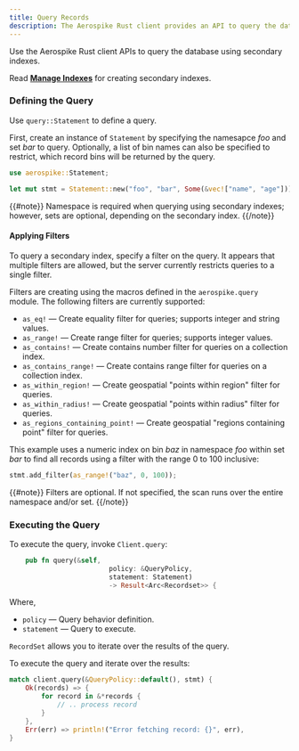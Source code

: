 ```yaml
---
title: Query Records
description: The Aerospike Rust client provides an API to query the database using secondary indexes.
---
```


Use the Aerospike Rust client APIs to query the database using secondary
indexes.

Read **[Manage Indexes](/docs/client/rust/usage/query/sindex.html)** for
creating secondary indexes.

### Defining the Query

Use `query::Statement` to define a query.

First, create an instance of `Statement` by specifying the namesapce _foo_ and
set _bar_ to query. Optionally, a list of bin names can also be specified to
restrict, which record bins will be returned by the query.

```rust
use aerospike::Statement;

let mut stmt = Statement::new("foo", "bar", Some(&vec!["name", "age"]));
```

{{#note}}
Namespace is required when querying using secondary indexes; however, sets are
optional, depending on the secondary index.
{{/note}}

#### Applying Filters

To query a secondary index, specify a filter on the query.  It appears that
multiple filters are allowed, but the server currently restricts queries to a
single filter.

Filters are creating using the macros defined in the `aerospike.query` module.
The following filters are currently supported:

- `as_eq!` &mdash; Create equality filter for queries; supports integer and
  string values.
- `as_range!` &mdash; Create range filter for queries; supports integer values.
- `as_contains!` &mdash; Create contains number filter for queries on a
  collection index.
- `as_contains_range!` &mdash; Create contains range filter for queries on a
  collection index.
- `as_within_region!` &mdash; Create geospatial "points within region" filter
  for queries.
- `as_within_radius!` &mdash; Create geospatial "points within radius" filter
  for queries.
- `as_regions_containing_point!` &mdash; Create geospatial "regions containing
  point" filter for queries.

This example uses a numeric index on bin _baz_ in namespace _foo_ within set _bar_ to find all records using a filter with the range 0 to 100 inclusive:

```rust
stmt.add_filter(as_range!("baz", 0, 100));
```

{{#note}}
Filters are optional. If not specified, the scan runs over the entire namespace and/or set.
{{/note}}

### Executing the Query

To execute the query, invoke `Client.query`:

```rust
    pub fn query(&self,
                         policy: &QueryPolicy,
                         statement: Statement)
                         -> Result<Arc<Recordset>> {
```

Where,

- `policy` &mdash; Query behavior definition.
- `statement` &mdash; Query to execute.

`RecordSet` allows you to iterate over the results of the query.

To execute the query and iterate over the results:

```rust
match client.query(&QueryPolicy::default(), stmt) {
    Ok(records) => {
        for record in &*records {
            // .. process record
        }
    },
    Err(err) => println!("Error fetching record: {}", err),
}
```
